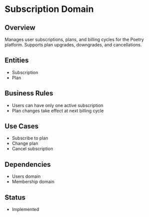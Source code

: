 # Subscription Domain

## Overview
Manages user subscriptions, plans, and billing cycles for the Poetry platform. Supports plan upgrades, downgrades, and cancellations.

## Entities
- Subscription
- Plan

## Business Rules
- Users can have only one active subscription
- Plan changes take effect at next billing cycle

## Use Cases
- Subscribe to plan
- Change plan
- Cancel subscription

## Dependencies
- Users domain
- Membership domain

## Status
- Implemented
